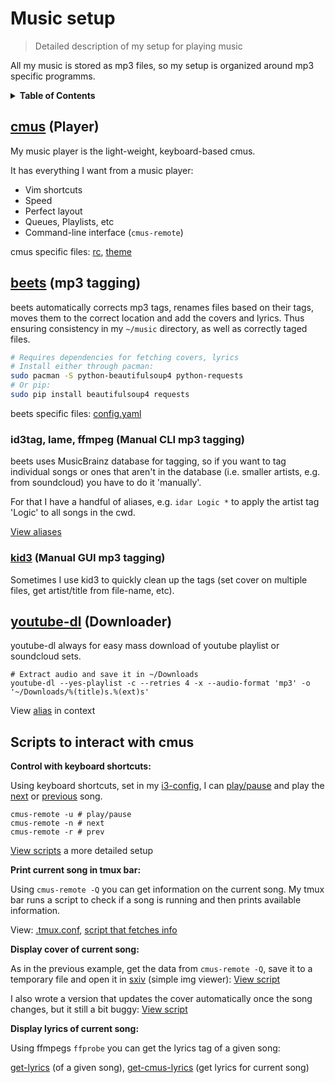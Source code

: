 # Music setup

> Detailed description of my setup for playing music

All my music is stored as mp3 files, so my setup is organized around mp3 specific programms.

<details>
<summary><strong>Table of Contents</strong></summary>

<!-- toc -->

- [cmus](#cmus)
- [beets](#beets)
  * [id3tag, lame, ffmpeg (Manual CLI mp3 tagging)](#id3tag-lame-ffmpeg-manual-cli-mp3-tagging)
  * [kid3](#kid3)
- [youtube-dl](#youtube-dl)
- [Scripts to interact with cmus](#scripts-to-interact-with-cmus)

<!-- tocstop -->

</details>

## [cmus](https://github.com/cmus/cmus) (Player)

My music player is the light-weight, keyboard-based cmus.

It has everything I want from a music player:

- Vim shortcuts
- Speed
- Perfect layout
- Queues, Playlists, etc
- Command-line interface (`cmus-remote`)

cmus specific files: [rc](https://github.com/jneidel/dotfiles/blob/master/manjaro/.cmus/rc), [theme](https://github.com/jneidel/dotfiles/blob/master/manjaro/.cmus/cmus.theme)

## [beets](https://github.com/beetbox/beets) (mp3 tagging)

beets automatically corrects mp3 tags, renames files based on their tags, moves them to the correct location and add the covers and lyrics. Thus ensuring consistency in my `~/music` directory, as well as correctly taged files.

```bash
# Requires dependencies for fetching covers, lyrics
# Install either through pacman:
sudo pacman -S python-beautifulsoup4 python-requests
# Or pip:
sudo pip install beautifulsoup4 requests
```

beets specific files: [config.yaml](https://github.com/jneidel/dotfiles/blob/master/manjaro/.config/beets/config.yaml)

### id3tag, lame, ffmpeg (Manual CLI mp3 tagging)

beets uses MusicBrainz database for tagging, so if you want to tag individual songs or ones that aren't in the database (i.e. smaller artists, e.g. from soundcloud) you have to do it 'manually'.

For that I have a handful of aliases, e.g. `idar Logic *` to apply the artist tag 'Logic' to all songs in the cwd.

[View aliases](https://github.com/jneidel/dotfiles/blob/master/manjaro/.zsh/cmus.zsh#L14)

### [kid3](https://kid3.sourceforge.io/) (Manual GUI mp3 tagging)

Sometimes I use kid3 to quickly clean up the tags (set cover on multiple files, get artist/title from file-name, etc).

## [youtube-dl](https://github.com/rg3/youtube-dl) (Downloader)

youtube-dl always for easy mass download of youtube playlist or soundcloud sets.

```shell
# Extract audio and save it in ~/Downloads
youtube-dl --yes-playlist -c --retries 4 -x --audio-format 'mp3' -o '~/Downloads/%(title)s.%(ext)s'
```

View [alias](https://github.com/jneidel/dotfiles/blob/master/manjaro/.zsh/apps.zsh#L17) in context

## Scripts to interact with cmus

**Control with keyboard shortcuts:**

Using keyboard shortcuts, set in my [i3-config](https://github.com/jneidel/dotfiles/blob/master/manjaro/.i3/config#L79), I can [play/pause](https://github.com/jneidel/dotfiles/blob/master/manjaro/scripts/i3/cmus/play-pause.sh) and play the [next](https://github.com/jneidel/dotfiles/blob/master/manjaro/scripts/i3/cmus/next.sh) or [previous](https://github.com/jneidel/dotfiles/blob/master/manjaro/scripts/i3/cmus/previous.sh) song.

```shell
cmus-remote -u # play/pause
cmus-remote -n # next
cmus-remote -r # prev
```

[View scripts](https://github.com/jneidel/dotfiles/tree/master/manjaro/scripts/i3/cmus) a more detailed setup

**Print current song in tmux bar:**

Using `cmus-remote -Q` you can get information on the current song. My tmux bar runs a script to check if a song is running and then prints available information.

View: [.tmux.conf](https://github.com/jneidel/dotfiles/blob/master/manjaro/.tmux.conf#L37), [script that fetches info](https://github.com/jneidel/dotfiles/blob/master/manjaro/.tmux/cmus)

**Display cover of current song:**

As in the previous example, get the data from `cmus-remote -Q`, save it to a temporary file and open it in [sxiv](https://github.com/muennich/sxiv) (simple img viewer): [View script](https://github.com/jneidel/dotfiles/blob/master/manjaro/.zsh/cmus.zsh#L24)

I also wrote a version that updates the cover automatically once the song changes, but it still a bit buggy: [View script](https://github.com/jneidel/dotfiles/blob/master/manjaro/.zsh/cmus.zsh#L44)

**Display lyrics of current song:**

Using ffmpegs `ffprobe` you can get the lyrics tag of a given song:

[get-lyrics](https://github.com/jneidel/dotfiles/blob/master/manjaro/scripts/get-lyrics) (of a given song), [get-cmus-lyrics](https://github.com/jneidel/dotfiles/blob/master/manjaro/scripts/get-cmus-lyrics) (get lyrics for current song)

